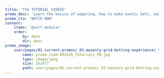 ```yaml
---
title: 'TVG TUTORIAL VIDEOS'
promo_desc: 'Learn the basics of wagering, how to make exotic bets, and how to handicap like a pro.'
promo_cta: 'WATCH NOW'
content:
    items: '@self.modular'
    order:
        by: date
        dir: desc
promo_image:
    user/pages/01.current-promos/_03.masonry-grid-betting-experience/_tvg-tutorial-videos/promo-item-091616_Tutorials_PB.jpg:
        name: promo-item-091616_Tutorials_PB.jpg
        type: image/jpeg
        size: 162477
        path: user/pages/01.current-promos/_03.masonry-grid-betting-experience/_tvg-tutorial-videos/promo-item-091616_Tutorials_PB.jpg
---
```


			
			